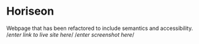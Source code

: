 # Horiseon
Webpage that has been refactored to include semantics and accessibility.
/*enter link to live site here*/
/*enter screenshot here*/
